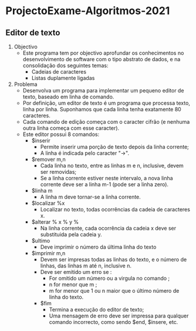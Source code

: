 # ProjectoExame-Algoritmos-2021
## Editor de texto



1. Objectivo
   -   Este programa tem por objectivo aprofundar os conhecimentos no desenvolvimento de software com o tipo abstrato de dados, e na consolidação dos seguintes temas:
       -   Cadeias de caracteres
       -   Listas duplamente ligadas
2. Problema
   - Desenvolva um programa para implementar um pequeno editor de texto, baseado em linha de comando. 
   - Por definição, um editor de texto é um programa que processa texto, linha por linha. Suponhamos que cada linha tenha exatamente 80 caracteres. 
   - Cada comando de edição começa com o caracter cifrão (e nenhuma outra linha começa com esse caracter).
   - Este editor possui 8 comandos:
     - $inserir
       - Permite inserir uma porção de texto depois da linha corrente;
       - A linha é indicada pelo caracter "->". 
     - $remover m,n
       - Cada linha no texto, entre as linhas m e n, inclusive, devem ser removidas;
       - Se a linha corrente estiver neste intervalo, a nova linha corrente deve ser a linha m-1 (pode ser a linha zero).
     - $linha m
       - A linha m deve tornar-se a linha corrente.
     - $localizar %x
       - Localizar no texto, todas ocorrências da cadeia de caracteres x.
     - $alterar % x % y %
       - Na linha corrente, cada ocorrência da cadeia x deve ser substituida pela cadeia y.
     - $ultimo
       - Deve imprimir o número da última linha do texto
     - $imprimir m,n
       - Devem ser impresas todas as linhas do texto, e o número de linhas, das linhas m até n, inclusive n.
       - Deve ser emitido um erro se :
         - For omitido um número ou a virgula no comando ;
         - n for menor que m ;
         - m for menor que 1 ou n maior que o último número de linha do texto.
       - $fim
         - Termina a execução do editor de texto;
         - Uma mensagem de erro deve ser impressa para qualquer comando incorrecto, como sendo $end, $insere, etc.

